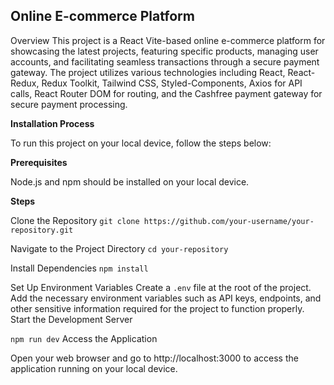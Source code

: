 ## Online E-commerce Platform

Overview
This project is a React Vite-based online e-commerce platform for showcasing the latest projects, featuring specific products, managing user accounts, and facilitating seamless transactions through a secure payment gateway. The project utilizes various technologies including React, React-Redux, Redux Toolkit, Tailwind CSS, Styled-Components, Axios for API calls, React Router DOM for routing, and the Cashfree payment gateway for secure payment processing.

**Installation Process**

To run this project on your local device, follow the steps below:

**Prerequisites**

Node.js and npm should be installed on your local device.

**Steps**

Clone the Repository
```git clone https://github.com/your-username/your-repository.git```

Navigate to the Project Directory
```cd your-repository```

Install Dependencies
```npm install```

Set Up Environment Variables
Create a ```.env``` file at the root of the project.
Add the necessary environment variables such as API keys, endpoints, and other sensitive information required for the project to function properly.
Start the Development Server

```npm run dev```
Access the Application

Open your web browser and go to http://localhost:3000 to access the application running on your local device.
